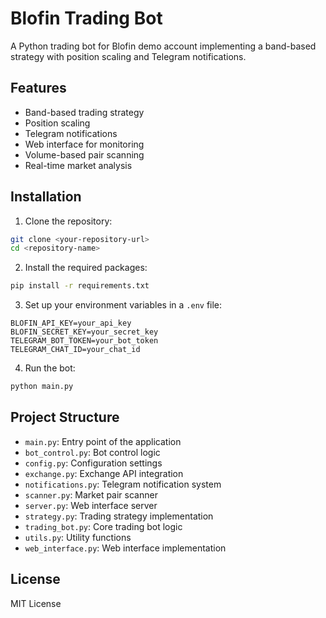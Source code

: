 # Blofin Trading Bot

A Python trading bot for Blofin demo account implementing a band-based strategy with position scaling and Telegram notifications.

## Features

- Band-based trading strategy
- Position scaling
- Telegram notifications
- Web interface for monitoring
- Volume-based pair scanning
- Real-time market analysis

## Installation

1. Clone the repository:
```bash
git clone <your-repository-url>
cd <repository-name>
```

2. Install the required packages:
```bash
pip install -r requirements.txt
```

3. Set up your environment variables in a `.env` file:
```
BLOFIN_API_KEY=your_api_key
BLOFIN_SECRET_KEY=your_secret_key
TELEGRAM_BOT_TOKEN=your_bot_token
TELEGRAM_CHAT_ID=your_chat_id
```

4. Run the bot:
```bash
python main.py
```

## Project Structure

- `main.py`: Entry point of the application
- `bot_control.py`: Bot control logic
- `config.py`: Configuration settings
- `exchange.py`: Exchange API integration
- `notifications.py`: Telegram notification system
- `scanner.py`: Market pair scanner
- `server.py`: Web interface server
- `strategy.py`: Trading strategy implementation
- `trading_bot.py`: Core trading bot logic
- `utils.py`: Utility functions
- `web_interface.py`: Web interface implementation

## License

MIT License
